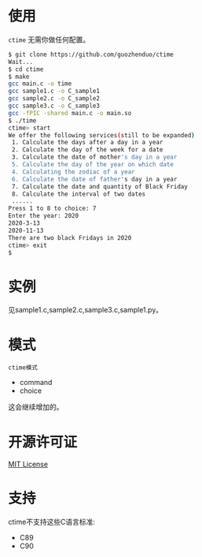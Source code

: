 # 使用
`ctime` 无需你做任何配置。

```bash
$ git clone https://github.com/guozhenduo/ctime
Wait...
$ cd ctime
$ make
gcc main.c -o time
gcc sample1.c -o C_sample1
gcc sample2.c -o C_sample2
gcc sample3.c -o C_sample3
gcc -fPIC -shared main.c -o main.so
$ ./time
ctime> start
We offer the following services(still to be expanded)
 1. Calculate the days after a day in a year
 2. Calculate the day of the week for a date
 3. Calculate the date of mother's day in a year
 5. Calculate the day of the year on which date
 4. Calculating the zodiac of a year
 6. Calculate the date of father's day in a year
 7. Calculate the date and quantity of Black Friday
 8. Calculate the interval of two dates
 ......
Press 1 to 8 to choice: 7
Enter the year: 2020
2020-3-13
2020-11-13
There are two black Fridays in 2020
ctime> exit
$ 
```

# 实例
见sample1.c,sample2.c,sample3.c,sample1.py。

# 模式
`ctime模式`
 - command
 - choice

这会继续增加的。

# 开源许可证
[MIT License](https://github.com/guozhenduo/ctime/blob/master/LICENSE)

# 支持
ctime不支持这些C语言标准:
* C89
* C90 

